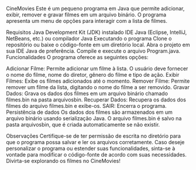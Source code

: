 CineMovies
Este é um pequeno programa em Java que permite adicionar, exibir, remover e gravar filmes em um arquivo binário. O programa apresenta um menu de opções para interagir com a lista de filmes.

Requisitos
Java Development Kit (JDK) instalado
IDE Java (Eclipse, IntelliJ, NetBeans, etc.) ou compilador Java
Executando o programa
Clone o repositório ou baixe o código-fonte em um diretório local.
Abra o projeto em sua IDE Java de preferência.
Compile e execute o arquivo Program.java.
Funcionalidades
O programa oferece as seguintes opções:

Adicionar Filme: Permite adicionar um filme à lista. O usuário deve fornecer o nome do filme, nome do diretor, gênero do filme e tipo de ação.
Exibir Filmes: Exibe os filmes adicionados até o momento.
Remover Filme: Permite remover um filme da lista, digitando o nome do filme a ser removido.
Gravar Dados: Grava os dados dos filmes em um arquivo binário chamado filmes.bin na pasta arquivosbin.
Recuperar Dados: Recupera os dados dos filmes do arquivo filmes.bin e exibe-os.
SAIR: Encerra o programa.
Persistência de dados
Os dados dos filmes são armazenados em um arquivo binário usando serialização Java. O arquivo filmes.bin é salvo na pasta arquivosbin, que é criada automaticamente se não existir.

Observações
Certifique-se de ter permissão de escrita no diretório para que o programa possa salvar e ler os arquivos corretamente.
Caso deseje personalizar o programa ou estender suas funcionalidades, sinta-se à vontade para modificar o código-fonte de acordo com suas necessidades.
Divirta-se explorando os filmes no CineMovies!
